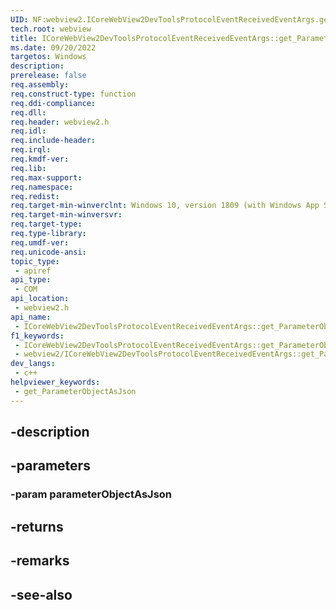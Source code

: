 ```yaml
---
UID: NF:webview2.ICoreWebView2DevToolsProtocolEventReceivedEventArgs.get_ParameterObjectAsJson
tech.root: webview
title: ICoreWebView2DevToolsProtocolEventReceivedEventArgs::get_ParameterObjectAsJson
ms.date: 09/20/2022
targetos: Windows
description: 
prerelease: false
req.assembly: 
req.construct-type: function
req.ddi-compliance: 
req.dll: 
req.header: webview2.h
req.idl: 
req.include-header: 
req.irql: 
req.kmdf-ver: 
req.lib: 
req.max-support: 
req.namespace: 
req.redist: 
req.target-min-winverclnt: Windows 10, version 1809 (with Windows App SDK 1.1 or later)
req.target-min-winversvr: 
req.target-type: 
req.type-library: 
req.umdf-ver: 
req.unicode-ansi: 
topic_type:
 - apiref
api_type:
 - COM
api_location:
 - webview2.h
api_name:
 - ICoreWebView2DevToolsProtocolEventReceivedEventArgs::get_ParameterObjectAsJson
f1_keywords:
 - ICoreWebView2DevToolsProtocolEventReceivedEventArgs::get_ParameterObjectAsJson
 - webview2/ICoreWebView2DevToolsProtocolEventReceivedEventArgs::get_ParameterObjectAsJson
dev_langs:
 - c++
helpviewer_keywords:
 - get_ParameterObjectAsJson
---
```


## -description

## -parameters

### -param parameterObjectAsJson

## -returns

## -remarks

## -see-also

